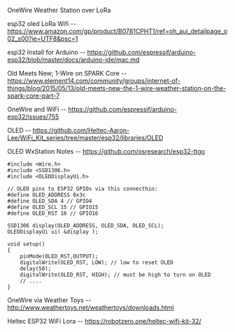 OneWire Weather Station over LoRa

esp32 oled LoRa Wifi -- https://www.amazon.com/gp/product/B0781CPHT1/ref=oh_aui_detailpage_o02_s00?ie=UTF8&psc=1

esp32 Install for Arduino -- https://github.com/espressif/arduino-esp32/blob/master/docs/arduino-ide/mac.md

Old Meets New; 1-Wire on SPARK Core -- https://www.element14.com/community/groups/internet-of-things/blog/2015/05/13/old-meets-new-the-1-wire-weather-station-on-the-spark-core-part-7

OneWire and WiFi -- https://github.com/espressif/arduino-esp32/issues/755

OLED -- https://github.com/Heltec-Aaron-Lee/WiFi_Kit_series/tree/master/esp32/libraries/OLED

OLED WxStation Notes -- https://github.com/osresearch/esp32-ttgo

```
#include <Wire.h>
#include <SSD1306.h>
#include <OLEDDisplayUi.h>

// OLED pins to ESP32 GPIOs via this connecthin:
#define OLED_ADDRESS 0x3c
#define OLED_SDA 4 // GPIO4
#define OLED_SCL 15 // GPIO15
#define OLED_RST 16 // GPIO16

SSD1306 display(OLED_ADDRESS, OLED_SDA, OLED_SCL);
OLEDDisplayUi ui( &display );

void setup()
{
	pinMode(OLED_RST,OUTPUT);
	digitalWrite(OLED_RST, LOW); // low to reset OLED
	delay(50); 
	digitalWrite(OLED_RST, HIGH); // must be high to turn on OLED
	// ....
}
```

OneWire via Weather Toys -- http://www.weathertoys.net/weathertoys/downloads.html

Heltec ESP32 WiFi Lora -- https://robotzero.one/heltec-wifi-kit-32/
